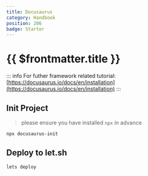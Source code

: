```yaml
---
title: Docusaurus
category: Handbook
position: 206
badge: Starter
---
```


# {{ $frontmatter.title }}

::: info
For futher framework related tutorial: [https://docusaurus.io/docs/en/installation](https://docusaurus.io/docs/en/installation)
:::

## Init Project

> please ensure you have installed `npx` in advance

```bash
npx docusaurus-init
```

## Deploy to let.sh

```bash
lets deploy
```
